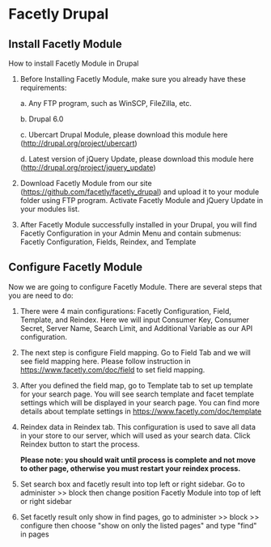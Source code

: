 Facetly Drupal
==============

Install Facetly Module
----------------------

How to install Facetly Module in Drupal

1. Before Installing Facetly Module, make sure you already have these requirements:
    
	a. Any FTP program, such as WinSCP, FileZilla, etc.

	b. Drupal 6.0

	c. Ubercart Drupal Module, please download this module here (http://drupal.org/project/ubercart)

	d. Latest version of jQuery Update, please download this module here (http://drupal.org/project/jquery_update)

2. Download Facetly Module from our site (https://github.com/facetly/facetly_drupal) and upload it to your module folder using FTP program. Activate Facetly Module and jQuery Update in your modules list.

3. After Facetly Module successfully installed in your Drupal, you will find Facetly Configuration in your Admin Menu and contain submenus: Facetly Configuration, Fields, Reindex, and Template



Configure Facetly Module
------------------------

Now we are going to configure Facetly Module. There are several steps that you are need to do:

1. There were 4 main configurations: Facetly Configuration, Field, Template, and Reindex. Here we will input Consumer Key, Consumer Secret, Server Name, Search Limit, and Additional Variable as our API configuration.

2. The next step is configure Field mapping. Go to Field Tab and we will see field mapping here. Please follow instruction in https://www.facetly.com/doc/field to set field mapping.

3. After you defined the field map, go to Template tab to set up template for your search page. You will see search template and facet template settings which will be displayed in your search page. You can find more details about template settings in https://www.facetly.com/doc/template

4. Reindex data in Reindex tab. This configuration is used to save all data in your store to our server, which will used as your search data. Click Reindex button to start the process. 

	<b>Please note: you should wait until process is complete and not move to other page, otherwise you must restart your reindex process.</b>

5. Set search box and facetly result into top left or right sidebar. Go to administer >> block then change position Facetly Module into top of left or right sidebar

6. Set facetly result only show in find pages, go to administer >> block >> configure then choose "show on only the listed pages" and type "find" in pages
